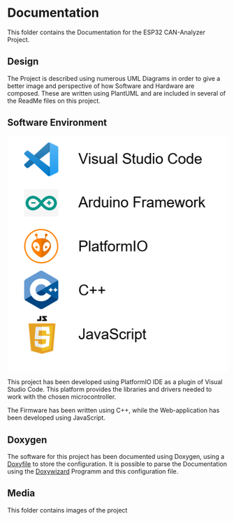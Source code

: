 # Documentation
This folder contains the Documentation for the ESP32 CAN-Analyzer Project. 

## Design
The Project is described using numerous UML Diagrams in order to give a better image and perspective of how Software and Hardware are composed. These are written using PlantUML and are included in several of the ReadMe files on this project. 

## Software Environment
![Software Environment](./Media/Software_Environment.png)

This project has been developed using PlatformIO IDE as a plugin of Visual Studio Code. This platform provides the libraries and drivers needed to work with the chosen microcontroller. 

The Firmware has been written using C++, while the Web-application has been developed using JavaScript.

## Doxygen
The software for this project has been documented using Doxygen, using a [Doxyfile](./doxyfile) to store the configuration. 
It is possible to parse the Documentation using the [Doxywizard](https://www.doxygen.nl/download.html) Programm and this configuration file.

## Media
This folder contains images of the project